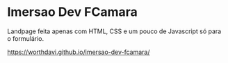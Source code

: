 # Imersao Dev FCamara
Landpage feita apenas com HTML, CSS e um pouco de Javascript só para o formulário.

https://worthdavi.github.io/imersao-dev-fcamara/
